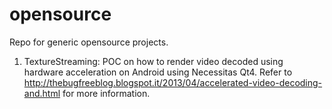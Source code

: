 opensource
==========

Repo for generic opensource projects.

1. TextureStreaming: POC on how to render video decoded using hardware acceleration on Android using Necessitas Qt4. Refer
to http://thebugfreeblog.blogspot.it/2013/04/accelerated-video-decoding-and.html for more information.
